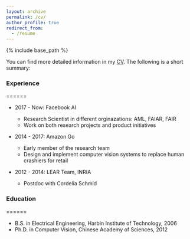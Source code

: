 ```yaml
---
layout: archive
permalink: /cv/
author_profile: true
redirect_from:
  - /resume
---
```


{% include base_path %}

You can find more detailed information in my [CV](https://raw.githubusercontent.com/hengcv/hengcv.github.io/master/Heng_Wang_CV.pdf). The following is a short summary:

### Experience
======
* 2017 - Now: Facebook AI
  * Research Scientist in different orginazations: AML, FAIAR, FAIR
  * Work on both research projects and product initiatives

* 2014 - 2017: Amazon Go
  * Early member of the research team
  * Design and implement computer vision systems to replace human crashiers for retail

* 2012 - 2014: LEAR Team, INRIA  
  * Postdoc with Cordelia Schmid
  
### Education
======
* B.S. in Electrical Engineering, Harbin Institute of Technology, 2006
* Ph.D. in Computer Vision, Chinese Academy of Sciences, 2012
